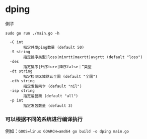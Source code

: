 # dping
例子

```
sudo go run ./main.go -h

  -C int
    	指定并发ping数量 (default 50)
  -S string
    	指定排序类型|loss|minrtt|maxrtt|avgrtt (default "loss")
  -des
    	指定排序|升序ture|降序false｜“类型
  -dt string
    	指定检测区域默认全国 (default "全国")
  -eth string
    	指定发包网卡 (default "nil")
  -isp string
    	指定运营商 (default "all")
  -p int
    	指定发包数量 (default 3)
```

### 可以根据不同的系统进行编译执行

例如：`GOOS=linux GOARCH=amd64 go build -o dping main.go`



